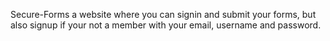  Secure-Forms
 a website where you can signin and submit your forms, but also signup if your not a member with your email, username and password.
